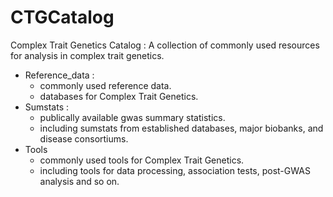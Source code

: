 # CTGCatalog

Complex Trait Genetics Catalog : A collection of commonly used resources for analysis in complex trait genetics.

- Reference_data :
  - commonly used reference data.
  - databases for Complex Trait Genetics.
- Sumstats :  
  - publically available gwas summary statistics.
  - including sumstats from established databases, major biobanks, and disease consortiums.
- Tools
  - commonly used tools for Complex Trait Genetics.
  - including tools for data processing, association tests, post-GWAS analysis and so on.

